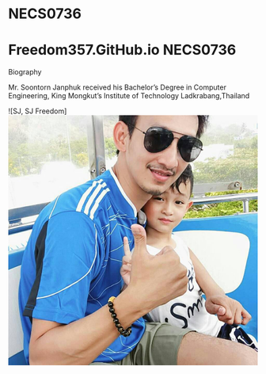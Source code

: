 # NECS0736
# Freedom357.GitHub.io NECS0736


Biography
<p>Mr. Soontorn Janphuk received his Bachelor’s Degree in Computer Engineering,
King Mongkut’s Institute of Technology
Ladkrabang,Thailand</p>
![SJ, SJ Freedom] <img src ="picture.jpg">